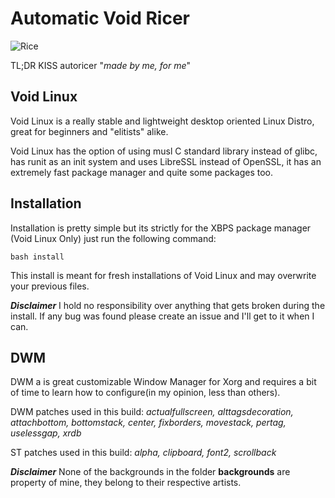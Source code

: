 # Automatic Void Ricer

![Rice](https://github.com/dconixDev/voidrice/blob/main/config/.otherfiles/Rice.png?raw=true)

TL;DR KISS autoricer "*made by me, for me*"

## Void Linux

Void Linux is a really stable and lightweight desktop oriented Linux Distro, great for beginners and "elitists" alike.

Void Linux has the option of using musl C standard library instead of glibc, has runit as an init system and uses LibreSSL instead of OpenSSL, it has an extremely fast package manager and quite some packages too.

## Installation

Installation is pretty simple but its strictly for the XBPS package manager (Void Linux Only) just run the following command:

`bash install`

This install is meant for fresh installations of Void Linux and may overwrite your previous files.

***Disclaimer*** I hold no responsibility over anything that gets broken during the install. If any bug was found please create an issue and I'll get to it when I can.

## DWM

DWM a is great customizable Window Manager for Xorg and requires a bit of time to learn how to configure(in my opinion, less than others).

DWM patches used in this build: *actualfullscreen, alttagsdecoration, attachbottom, bottomstack, center, fixborders, movestack, pertag, uselessgap, xrdb*

ST patches used in this build: *alpha, clipboard, font2, scrollback*

***Disclaimer*** None of the backgrounds in the folder **backgrounds** are property of mine, they belong to their respective artists.
